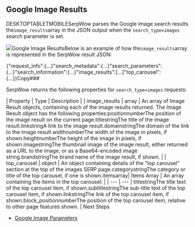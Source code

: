 Google Image Results
--------------------

DESKTOPTABLETMOBILESerpWow parses the Google image search results the`image_results`array in the JSON output when the `search_type=images` search parameter is set.

![](https://apiimages.imgix.net/serpwow/images/png/docs/google_images.png?auto=format&ixlib=react-9.5.1-beta.1&w=600)Google Image ResultsBelow is an example of how the`image_results`array is represented in the SerpWow result JSON:

{"request\_info":{...}"search\_metadata":{...}"search\_parameters":{...}"search\_information":{...}"image\_results":[...]"top\_carousel":{...}}Copy### 

SerpWow returns the following properties for `search_type=images` requests:

| Property | Type | Description |
| image\_results | array | An array of Image Result objects, containing each of the image results returned. The Image Result object has the following properties:positionnumberThe position of the image result on the current page.titlestringThe title of the image result.linkstringA link to the image result.domainstringThe domain of the link to the image result.widthnumberThe width of the image in pixels, if shown.heightnumberThe height of the image in pixels, if shown.imagestringThe thumbnail image of the image result, either returned as a URL to the image, or as a Base64-encoded image string.brandstringThe brand name of the image result, if shown. |
| top\_carousel | object | An object containing details of the "top carousel" section at the top of the images SERP page.categorystringThe category or title of the top carousel, if one is shown.itemsarray| Items Array | An array containing the items in the top carousel: |
| --- | --- |
titlestringThe title text of the top carousel item, if shown.subtitlestringThe sub-title text of the top carousel item, if shown.linkstringThe link of the top carousel item, if shown.block\_positionnumberThe position of the top carousel item, relative to other page features shown. |
Next Steps

* [Google Image Parameters](/docs/search-api/searches/google/images)

